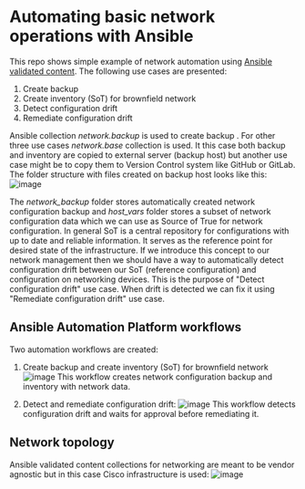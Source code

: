 # Automating basic network operations with Ansible
This repo shows simple example of network automation using [Ansible validated content](https://www.redhat.com/en/blog/automate-expert-ansible-validated-content).
The following use cases are presented:
1. Create backup
2. Create inventory (SoT) for brownfield network
3. Detect configuration drift
4. Remediate configuration drift

Ansible collection _network.backup_ is used to create backup . For other three use cases _network.base_ collection is used.
It this case both backup and inventory are copied to external server (backup host) but another use case might be to copy them to Version Control system like GitHub or GitLab.
The folder structure with files created on backup host looks like this:  
![image](https://github.com/user-attachments/assets/f2a6a811-055f-46f4-a3b4-5eee9e15b09a)  

The _network_backup_ folder stores automatically created network configuration backup and _host_vars_ folder stores a subset of network configuration data which we can use as Source of True for network configuration. In general SoT is a central repository for configurations with up to date and reliable information. It serves as the reference point for desired state of the infrastructure. If we introduce this concept to our network management then we should have a way to automatically detect configuration drift between our SoT (reference configuration) and configuration on networking devices. This is the purpose of "Detect configuration drift" use case. When drift is detected we can fix it using "Remediate configuration drift" use case.

## Ansible Automation Platform workflows
Two automation workflows are created:
1. Create backup and create inventory (SoT) for brownfield network
![image](https://github.com/user-attachments/assets/e077f311-828e-4ab6-882c-ce66f09ded69)
This workflow creates network configuration backup and inventory with network data.

3. Detect and remediate configuration drift:
![image](https://github.com/user-attachments/assets/34518168-dbd9-411c-b1d1-3eabca8cbafa)
This workflow detects configuration drift and waits for approval before remediating it.

## Network topology
Ansible validated content collections for networking are meant to be vendor agnostic but in this case Cisco infrastructure is used:
![image](https://github.com/user-attachments/assets/948636b6-ec33-4a80-ab10-a06a2f7a82ed)
